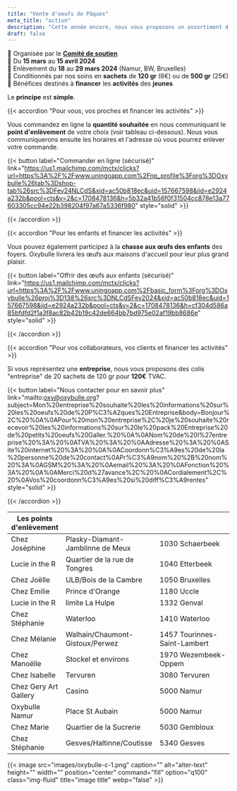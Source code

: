 ```yaml
---
title: "Vente d'oeufs de Pâques"
meta_title: "action"
description: "Cette année encore, nous vous proposons un assortiment d'œufs de l'artisan chocolatier Galler de Marche. <br> Un **chocolat** de **qualité** pour vous faire **plaisir** ou comme **cadeau** à vos proches et/ou aux jeunes."
draft: false
---
```

📑 Organisée par le [**Comité de soutien**](/a-propos) <br>
📆 Du **15 mars** au **15 avril 2024** <br>
🚚 Enlèvement du **18** au **29 mars 2024** (Namur, BW, Bruxelles)<br>
🍫  Conditionnés par nos soins en **sachets** de **120 gr** (6€) ou de **500 gr** (25€)<br>
🚀 Bénéfices destinés à **financer** les **activités** des **jeunes**

Le **principe** est **simple**. 

{{< accordion "Pour vous, vos proches et financer les activités" >}} 

Vous commandez en ligne la **quantité souhaitée** en nous communiquant le **point d'enlèvement** de votre choix (voir tableau ci-dessous). Nous vous communiquerons ensuite les horaires et l'adresse où vous pourrez enlever votre commande. 

{{< button label="Commander en ligne (sécurisé)" link="https://us1.mailchimp.com/mctx/clicks?url=https%3A%2F%2Fwww.uningoapp.com%2Fnp_profile%3Forg%3DOxybulle%26tab%3Dshop-tab%26src%3DFev24NLCdS&xid=ac50b818ec&uid=157667598&iid=e2924a232b&pool=cts&v=2&c=1708478136&h=5b32a41b56f0f31504cc878e13a77603305cc94e22b398204f97a67a5336f980" style="solid" >}}

{{< /accordion >}}

{{< accordion "Pour les enfants et financer les activités" >}} 

Vous pouvez également participez à la **chasse aux œufs des enfants** des foyers. Oxybulle livrera les œufs aux maisons d'accueil pour leur plus grand plaisir.

{{< button label="Offrir des œufs aux enfants (sécurisé)" link="https://us1.mailchimp.com/mctx/clicks?url=https%3A%2F%2Fwww.uningoapp.com%2Fbasic_form%3Forg%3DOxybulle%26proj%3D138%26src%3DNLCdSFev2024&xid=ac50b818ec&uid=157667598&iid=e2924a232b&pool=cts&v=2&c=1708478136&h=cf304d586a85bfdfd2f1a3f8ac82b42b19c42de664bb7bd975e02af19bb8686e"  style="solid" >}}

[](https://mcusercontent.com/6379a8a45700ca983e91555ea/images/21f98df1-cd18-54ef-e3ea-d373e751959f.png)

{{< /accordion >}}

{{< accordion "Pour vos collaborateurs, vos clients et financer les activités" >}} 

Si vous représentez une **entreprise**, nous vous proposons des colis "entreprise" de 20 sachets de 120 gr  pour **120€** TVAC.

{{< button label="Nous contacter pour en savoir plus" link="mailto:oxy@oxybulle.org?subject=Mon%20entreprise%20souhaite%20les%20informations%20sur%20les%20oeufs%20de%20P%C3%A2ques%20Entreprise&body=Bonjour%2C%20%0A%0APour%20mon%20entreprise%2C%20je%20souhaite%20recevoir%20les%20informations%20sur%20le%20pack%20Entreprise%20de%20petits%20oeufs%20Galler.%20%0A%0ANom%20de%20l%27entreprise%20%3A%20%0ATVA%20%3A%20%0AAdresse%20%3A%20%0ASite%20internet%20%3A%20%0A%0ACoordonn%C3%A9es%20de%20la%20personne%20de%20contact%0APr%C3%A9nom%20%2B%20nom%20%3A%0AGSM%20%3A%20%0Aemail%20%3A%20%0AFonction%20%3A%20%0A%0AMerci%20d%27avance%2C%20%0ACordialement%2C%20%0AVos%20coordonn%C3%A9es%20si%20diff%C3%A9rentes"  style="solid" >}}

{{< /accordion >}}

| Les points d'enlèvement |   |   |
|---|---|---|
|Chez Joséphine|Plasky-Diamant-Jamblinne de Meux|1030 Schaerbeek|
|Lucie in the R|Quartier de la rue de Tongres|1040 Etterbeek|
|Chez Joëlle|ULB/Bois de la Cambre|1050 Bruxelles|
|Chez Emilie|Prince d'Orange|1180 Uccle|
|Lucie in the R|limite La Hulpe|1332 Genval|
|Chez Stéphanie|Waterloo|1410 Waterloo|
|Chez Mélanie|Walhain/Chaumont-Gistoux/Perwez|1457 Tourinnes-Saint-Lambert|
|Chez Manoëlle|Stockel et environs|1970 Wezembeek-Oppem|
|Chez Isabelle|Tervuren|3080 Tervuren|
|Chez Gery Art Gallery|Casino|5000 Namur|
|Oxybulle Namur|Place St Aubain|5000 Namur|
|Chez Marie|Quartier de la Sucrerie|5030 Gembloux|
|Chez Stéphanie|Gesves/Haltinne/Coutisse|5340 Gesves|

{{< image src="images/oxybulle-c-1.png" caption="" alt="alter-text" height="" width="" position="center" command="fill" option="q100" class="img-fluid" title="image title"  webp="false" >}}